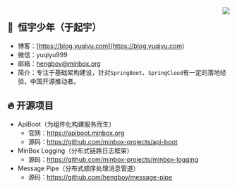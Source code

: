 <img align="right" src="https://github-readme-stats.vercel.app/api?username=hengboy&show_icons=true&icon_color=805AD5&text_color=718096&bg_color=ffffff&hide_title=true" />

## :boy: ​ 恒宇少年（于起宇）

- 博客：[https://blog.yuqiyu.com](https://blog.yuqiyu.com)
- 微信：yuqiyu999
- 邮箱：hengboy@minbox.org
- 简介：专注于基础架构建设，针对`SpringBoot`、`SpringCloud`有一定的落地经验，中国开源推动者。

## :fire:  开源项目

- ApiBoot（为组件化构建服务而生）
  - 官网：https://apiboot.minbox.org
  - 源码：https://github.com/minbox-projects/api-boot
- MinBox Logging（分布式链路日志框架）
  - 源码：https://github.com/minbox-projects/minbox-logging
- Message Pipe（分布式顺序处理消息管道）
  - 源码：https://github.com/hengboy/message-pipe


